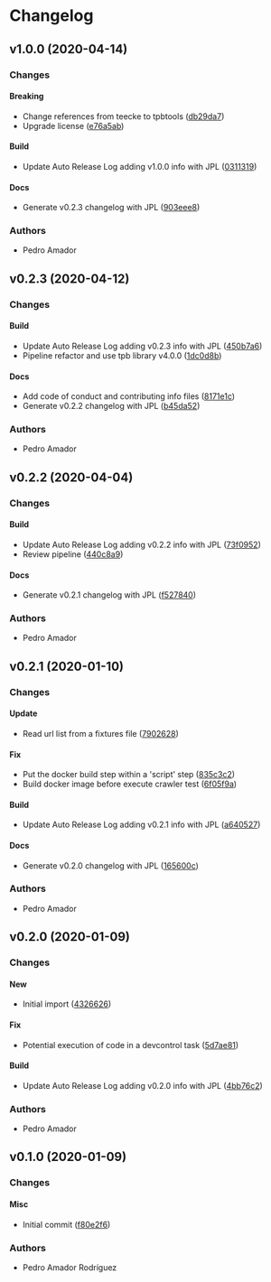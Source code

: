 # Changelog

## v1.0.0 (2020-04-14)

### Changes

#### Breaking

* Change references from teecke to tpbtools ([db29da7](https://github.com/tpbtools/docker-cypress-crawler/commit/db29da7))
* Upgrade license ([e76a5ab](https://github.com/tpbtools/docker-cypress-crawler/commit/e76a5ab))

#### Build

* Update Auto Release Log adding v1.0.0 info with JPL ([0311319](https://github.com/tpbtools/docker-cypress-crawler/commit/0311319))

#### Docs

* Generate v0.2.3 changelog with JPL ([903eee8](https://github.com/tpbtools/docker-cypress-crawler/commit/903eee8))

### Authors

* Pedro Amador

## v0.2.3 (2020-04-12)

### Changes

#### Build

* Update Auto Release Log adding v0.2.3 info with JPL ([450b7a6](https://github.com/tpbtools/docker-cypress-crawler/commit/450b7a6))
* Pipeline refactor and use tpb library v4.0.0 ([1dc0d8b](https://github.com/tpbtools/docker-cypress-crawler/commit/1dc0d8b))

#### Docs

* Add code of conduct and contributing info files ([8171e1c](https://github.com/tpbtools/docker-cypress-crawler/commit/8171e1c))
* Generate v0.2.2 changelog with JPL ([b45da52](https://github.com/tpbtools/docker-cypress-crawler/commit/b45da52))

### Authors

* Pedro Amador

## v0.2.2 (2020-04-04)

### Changes

#### Build

* Update Auto Release Log adding v0.2.2 info with JPL ([73f0952](https://github.com/tpbtools/docker-cypress-crawler/commit/73f0952))
* Review pipeline ([440c8a9](https://github.com/tpbtools/docker-cypress-crawler/commit/440c8a9))

#### Docs

* Generate v0.2.1 changelog with JPL ([f527840](https://github.com/tpbtools/docker-cypress-crawler/commit/f527840))

### Authors

* Pedro Amador

## v0.2.1 (2020-01-10)

### Changes

#### Update

* Read url list from a fixtures file ([7902628](https://github.com/tpbtools/docker-cypress-crawler/commit/7902628))

#### Fix

* Put the docker build step within a 'script' step ([835c3c2](https://github.com/tpbtools/docker-cypress-crawler/commit/835c3c2))
* Build docker image before execute crawler test ([6f05f9a](https://github.com/tpbtools/docker-cypress-crawler/commit/6f05f9a))

#### Build

* Update Auto Release Log adding v0.2.1 info with JPL ([a640527](https://github.com/tpbtools/docker-cypress-crawler/commit/a640527))

#### Docs

* Generate v0.2.0 changelog with JPL ([165600c](https://github.com/tpbtools/docker-cypress-crawler/commit/165600c))

### Authors

* Pedro Amador

## v0.2.0 (2020-01-09)

### Changes

#### New

* Initial import ([4326626](https://github.com/tpbtools/docker-cypress-crawler/commit/4326626))

#### Fix

* Potential execution of code in a devcontrol task ([5d7ae81](https://github.com/tpbtools/docker-cypress-crawler/commit/5d7ae81))

#### Build

* Update Auto Release Log adding v0.2.0 info with JPL ([4bb76c2](https://github.com/tpbtools/docker-cypress-crawler/commit/4bb76c2))

### Authors

* Pedro Amador

## v0.1.0 (2020-01-09)

### Changes

#### Misc

* Initial commit ([f80e2f6](https://github.com/tpbtools/docker-cypress-crawler/commit/f80e2f6))

### Authors

* Pedro Amador Rodríguez


